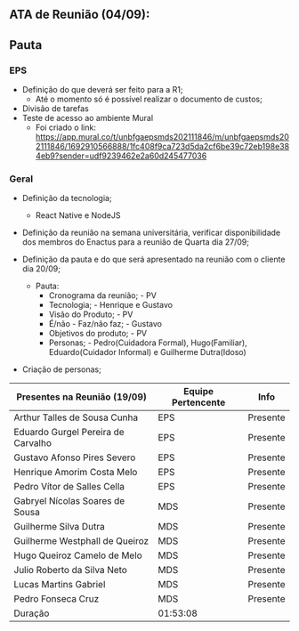 ## ATA de Reunião (04/09):

## Pauta

### EPS
- Definição do que deverá ser feito para a R1;
  - Até o momento só é possível realizar o documento de custos;
- Divisão de tarefas
- Teste de acesso ao ambiente Mural
  - Foi criado o link: https://app.mural.co/t/unbfgaepsmds202111846/m/unbfgaepsmds202111846/1692910566888/1fc408f9ca723d5da2cf6be39c72eb198e384eb9?sender=udf9239462e2a60d245477036

### Geral
- Definição da tecnologia;
  - React Native e NodeJS
- Definição da reunião na semana universitária, verificar disponibilidade dos membros do Enactus para a reunião de Quarta dia 27/09;
- Definição da pauta e do que será apresentado na reunião com o cliente dia 20/09;
  - Pauta:
    - Cronograma da reunião; - PV
    - Tecnologia; - Henrique e Gustavo
    - Visão do Produto; - PV
    - É/não - Faz/não faz; - Gustavo
    - Objetivos do produto; - PV
    - Personas; - Pedro(Cuidadora Formal), Hugo(Familiar), Eduardo(Cuidador Informal) e Guilherme Dutra(Idoso) 

- Criação de personas;

| <b>Presentes na Reunião (19/09)</b> | <b>Equipe Pertencente</b> | <b>Info</b> |
| --- | --- | --- |
| Arthur Talles de Sousa Cunha | EPS | Presente |
| Eduardo Gurgel Pereira de Carvalho | EPS | Presente |
| Gustavo Afonso Pires Severo | EPS | Presente |
| Henrique Amorim Costa Melo | EPS | Presente |
| Pedro Vítor de Salles Cella | EPS | Presente |
| Gabryel Nícolas Soares de Sousa | MDS | Presente |
| Guilherme Silva Dutra | MDS | Presente |
| Guilherme Westphall de Queiroz | MDS | Presente |
| Hugo Queiroz Camelo de Melo | MDS | Presente |
| Julio Roberto da Silva Neto | MDS | Presente |
| Lucas Martins Gabriel | MDS | Presente |
| Pedro Fonseca Cruz | MDS | Presente |
| Duração | 01:53:08 |